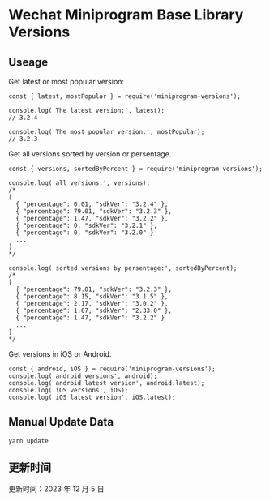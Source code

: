 
# Wechat Miniprogram Base Library Versions

## Useage

Get latest or most popular version:

```;
const { latest, mostPopular } = require('miniprogram-versions');

console.log('The latest version:', latest);
// 3.2.4

console.log('The most popular version:', mostPopular);
// 3.2.3

```

Get all versions sorted by version or persentage.

```
const { versions, sortedByPercent } = require('miniprogram-versions');

console.log('all versions:', versions);
/*
[
  { "percentage": 0.01, "sdkVer": "3.2.4" },
  { "percentage": 79.01, "sdkVer": "3.2.3" },
  { "percentage": 1.47, "sdkVer": "3.2.2" },
  { "percentage": 0, "sdkVer": "3.2.1" },
  { "percentage": 0, "sdkVer": "3.2.0" }
  ...
]
*/

console.log('sorted versions by persentage:', sortedByPercent);
/*
[
  { "percentage": 79.01, "sdkVer": "3.2.3" },
  { "percentage": 8.15, "sdkVer": "3.1.5" },
  { "percentage": 2.17, "sdkVer": "3.0.2" },
  { "percentage": 1.67, "sdkVer": "2.33.0" },
  { "percentage": 1.47, "sdkVer": "3.2.2" }
  ...
]
*/
```

Get versions in iOS or Android.

```
const { android, iOS } = require('miniprogram-versions');
console.log('android versions', android);
console.log('android latest version', android.latest);
console.log('iOS versions', iOS);
console.log('iOS latest version', iOS.latest);
```

## Manual Update Data

```
yarn update
```

## 更新时间

更新时间：2023 年 12 月 5 日
